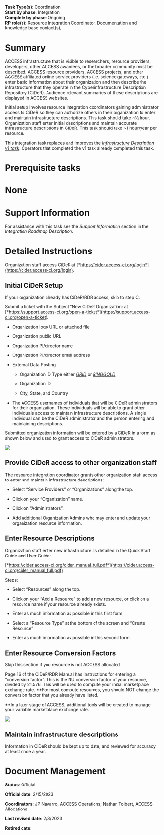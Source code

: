 **Task Type(s)**: Coordination  
**Start by phase**: Integration  
**Complete by phase**: Ongoing  
**RP role(s)**: Resource Integration Coordinator, Documentation and knowledge base contact(s),

# Summary

ACCESS infrastructure that is visible to researchers, resource providers, developers, other ACCESS awardees, or the broader community must be described. ACCESS resource providers, ACCESS projects, and other ACCESS affiliated online service providers (i.e. science gateways, etc.) enter basic information about their organization and then describe the infrastructure that they operate in the Cyberinfrastructure Description Repository (CiDeR). Audience relevant summaries of these descriptions are displayed in ACCESS websites.

Initial setup involves resource integration coordinators gaining administrator access to CiDeR so they can authorize others in their organization to enter and maintain infrastructure descriptions. This task should take ~½ hour. Organization staff enter initial descriptions and maintain accurate infrastructure descriptions in CiDeR. This task should take ~1 hour/year per resource.

This integration task replaces and improves the [*Infrastructure Description v1 task*](https://docs.google.com/document/d/1RJCEFLL1vjSOo-plBRK67qwTePXahbvsuZVoGOlYTFg). Operators that completed the v1 task already completed this task.

# Prerequisite tasks

# None

# Support Information

For assistance with this task see the *Support Information* section in the *Integration Roadmap Description*.

# Detailed Instructions

Organization staff access CiDeR at [*https://cider.access-ci.org/login*](https://cider.access-ci.org/login).

## Initial CiDeR Setup

If your organization already has CiDeR/RDR access, skip to step C.

Submit a ticket with the Subject “New CiDeR Organization: at [*https://support.access-ci.org/open-a-ticket*](https://support.access-ci.org/open-a-ticket).

- Organization logo URL or attached file

- Organization public URL

- Organization PI/director name

- Organization PI/director email address

- External Data Posting

  - Organization ID Type either [*GRID*](https://www.grid.ac/) or [*RINGGOLD*](https://www.ringgold.com/ringgold-identifier/)

  - Organization ID

  - City, State, and Country

- The ACCESS usernames of individuals that will be CiDeR administrators for their organization. These individuals will be able to grant other individuals access to maintain infrastructure descriptions. A single individual can be the CiDeR administrator and the person entering and maintaining descriptions.

Submitted organization information will be entered by a CiDeR in a form as shown below and used to grant access to CiDeR administrators.

![](./media/image1.png)

## Provide CiDeR access to other organization staff

The resource integration coordinator grants other organization staff access to enter and maintain infrastructure descriptions:

- Select “Service Providers” or “Organizations” along the top.

- Click on your “Organization” name.

- Click on “Administrators”.

- Add additional Organization Admins who may enter and update your organization resource information.

## Enter Resource Descriptions

Organization staff enter new infrastructure as detailed in the Quick Start Guide and User Guide:

[*https://cider.access-ci.org/cider_manual_full.pdf*](https://cider.access-ci.org/cider_manual_full.pdf)

Steps:

- Select “Resources” along the top.

- Click on your “Add a Resource” to add a new resource, or click on a resource name if your resource already exists.

- Enter as much information as possible in this first form

- Select a “Resource Type” at the bottom of the screen and “Create Resource”

- Enter as much information as possible in this second form

## Enter Resource Conversion Factors

Skip this section if you resource is not ACCESS allocated

Page 16 of the CiDeR/RDR Manual has instructions for entering a “conversion factor”. This is the NU conversion factor of your resource, divided by 21.576. This will be used to compute your initial marketplace exchange rate. **For most compute resources, you should NOT change the conversion factor that you already have listed.  
  
**In a later stage of ACCESS, additional tools will be created to manage your variable marketplace exchange rate.

![](./media/image2.png)

## Maintain infrastructure descriptions

Information in CiDeR should be kept up to date, and reviewed for accuracy at least once a year.

# Document Management

**Status**: Official

**Official date**: 2/15/2023

**Coordinators**: JP Navarro, ACCESS Operations; Nathan Tolbert, ACCESS Allocations

**Last revised date**: 2/3/2023

**Retired date**:
